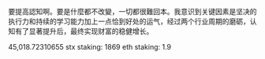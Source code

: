 要提高認知啊。要是什麼都不改變，一切都很難回本。我意识到关键因素是坚决的执行力和持续的学习能力加上一点恰到好处的运气，经过两个行业周期的磨砺，认知有了显著提升后，最终实现财富的稳健增长。

45,018.72310655
stx staking: 1869 
eth staking: 1.9